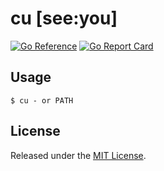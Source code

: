 # cu [see:you]
[![Go Reference](https://pkg.go.dev/badge/github.com/cuhsat/cu.svg)](https://pkg.go.dev/github.com/cuhsat/cu)
[![Go Report Card](https://goreportcard.com/badge/github.com/cuhsat/cu?style=flat-square)](https://goreportcard.com/report/github.com/cuhsat/cu)

## Usage
```
$ cu - or PATH
```

## License
Released under the [MIT License](LICENSE).
